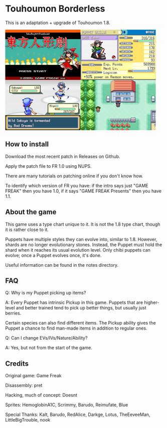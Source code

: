 # Touhoumon Borderless

This is an adaptation + upgrade of Touhoumon 1.8.


![s1](screenshots.png)


## How to install

Download the most recent patch in Releases on Github.

Apply the patch file to FR 1.0 using NUPS.

There are many tutorials on patching online if you don't know how.

To identify which version of FR you have: if the intro says just "GAME FREAK" then you have 1.0, if it says "GAME FREAK Presents" then you have 1.1.


## About the game

This game uses a type chart unique to it. It is not the 1.8 type chart, though it is rather close to it.

Puppets have multiple styles they can evolve into, similar to 1.8. However, shards are no longer evolutionary stones. Instead, the Puppet must hold the shard when it reaches its usual evolution level. Only chibi puppets can evolve; once a Puppet evolves once, it's done.

Useful information can be found in the notes directory.


## FAQ

Q: Why is my Puppet picking up items?

A: Every Puppet has intrinsic Pickup in this game. Puppets that are higher-level and better trained tend to pick up better things, but usually just berries.

Certain species can also find different items. The Pickup ability gives the Puppet a chance to find man-made items in addition to regular ones.


Q: Can I change EVs/IVs/Nature/Ability?

A: Yes, but not from the start of the game.


## Credits

Original game: Game Freak

Disassembly: pret

Hacking, much of concept: Doesnt

Sprites: HemoglobinA1C, Scrimmy, Barudo, Reimufate, Blue

Special Thanks: Kalt, Barudo, RedAlice, Darkge, Lotus, TheEeveeMan, LittleBigTrouble, nook

